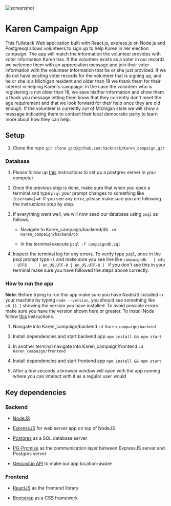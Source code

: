 ![screenshot](https://raw.githubusercontent.com/hackrack/Karen_campaign/frontend/src/images/screenshot.png)

# Karen Campaign App
This Fullstack Web application built with React.js, express.js on Node.js and Postgresql allows volunteers to sign up to help Karen in her election campaign. The app will match the information the volunteer provides with voter information Karen has. If the volunteer exists as a voter in our records we welcome them with an appreciation message and join their voter information with the volunteer information that he or she just provided. If we do not have existing voter records for the volunteer that is signing up, and he or she is a Michigan resident and older than 18 we thank them for their interest in helping Karen's campaign. In the case the volunteer who is registering is not older than 18, we save his/her information and show them a thank you message letting them know that they currently don't meet the age requirement and that we look forward for their help once they are old enough. If the volunteer is currently out of Michigan state we will show a message indicating them to contact their local democratic party to learn more about how they can help.

## Setup
1. Clone the repo
```git clone git@github.com:hackrack/Karen_campaign.git```

### Database
1. Please follow up [this](https://github.com/C4Q/AC_4_Web/blob/169bf89960fe57ce7e5e7790df7dff691e1be1f6/units/deepdive/lessons/SQL/postgres.md) instructions to set up a postgres server in your computer

2. Once the previous step is done, make sure that when you open a terminal and type `psql` your prompt changes to something like `{username}=#`. If you see any error, please make sure you are following the instructions step by step.

3. If everything went well, we will now seed our database using `psql` as follows.

   * Navigate to Karen_campaign/backend/db
``` cd Karen_campaign/backend/db```

   * In the terminal execute ```psql -f campaigndb.sql```

4. Inspect the terminal log for any errors. To verify type `psql`, once in the psql prompt type `\l` and make sure you see line like
```campaigndb   | c4q      | UTF8     | en_US.UTF-8 | en_US.UTF-8 | ```
if you don't see this in your terminal make sure you have followed the steps above correctly.

### How to run the app

**Note**: Before trying to run this app make sure you have NodeJS installed in your machine by typing ```node --version```, you should see something like ```v8.11.1``` showing the version you have installed. To avoid possible errors make sure you have the version shown here or greater. To install Node follow [this](https://nodejs.org/en/download/) instructions.

1. Navigate into Karen_campaign/backend
```cd Karen_campaign/backend```

2. Install dependencies and start backend app
```npm install && npm start```

3. In another terminal navigate into Karen_campaign/frontend
```cd Karen_campaign/frontend```

4. Install dependencies and start frontend app
```npm install && npm start```

5. After a few seconds a browser window will open with the app running where you can interact with it as a regular user would

## Key dependencies
### Backend
- [NodeJS](https://nodejs.org/en/)

- [ExpressJS](https://expressjs.com/) for web server app on top of NodeJS

- [Postgres](https://www.postgresql.org/docs/current/static/index.html) as a SQL database server

- [PG-Promise](https://github.com/vitaly-t/pg-promise) as the communication layer between ExpressJS server and Postgres server

- [Geocod.io API](https://geocod.io/) to make our app location-aware

### Frontend
- [ReactJS](https://reactjs.org/) as the frontend library

- [Bootstrap](https://www.bootstrapcdn.com/) as a CSS framework

